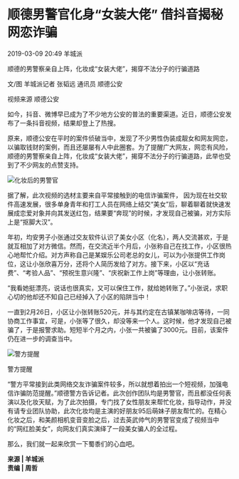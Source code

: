 # 顺德男警官化身“女装大佬” 借抖音揭秘网恋诈骗

2019-03-09 20:49 羊城派 

顺德的男警察亲自上阵，化妆成“女装大佬”，揭穿不法分子的行骗道路

文/图 羊城派记者 张韬远 通讯员 顺德公安

视频来源 顺德公安

如今，抖音、微博早已成为了不少地方公安的普法的重要渠道。近日，顺德公安发布了一条抖音视频，结果却登上了热搜。

原来，顺德公安在平时的案件侦破当中，发现了不少男性伪装成靓女和网友网恋，以骗取钱财的案例，而且还屡屡有人中此圈套。为了提醒广大网友，网恋有风险，顺德的男警察亲自上阵，化妆成“女装大佬”，揭穿不法分子的行骗道路，此举也受到了不少网友的点赞支持。

![化妆后的男警官](https://ycpai.ycwb.com/ycppad/pic/2019-03/09/7173e5b4-e962-48f9-be11-56097120df5d.jpg.2)

据了解，此次视频的选材主要来自平常接触到的电信诈骗案件， 因为现在社交软件高速发展，很多单身青年和打工人员在网络上结交“美女”后，聊着聊着就快速发展成恋爱对象并向其发送红包，结果要“奔现”的时候，才发现自己被骗，对方实际上是“抠脚大汉”。

年初，均安男子小张通过交友软件认识了美女小区（化名），两人交流甚欢，于是就互相加了对方微信。然而，在交流近半个月后，小张称自己在找工作，小区很热心地帮忙介绍。对方声称自己是某娱乐公司老总的女儿，可以为小张提供工作岗位，这让小张欣喜万分，还将个人简历发给了对方。接下来，小区以“充话费”、“考验人品”、“预祝生意兴隆”、“庆祝新工作上岗”等理由，让小张转账。

“我看她挺漂亮，说话也很真实，又可以保住工作，就给她转账了。”小张说，求职心切的他却还不知自己已经掉入了小区的陷阱当中！

一直到2月26日，小区让小张转账520元，并与其约定在古镇某咖啡店等待，一同协商工作事宜，可是，小张等了很久，却没等来一个人。这时候，他才发现自己被骗了，于是报警求助。短短半个月之内，小张一共被骗了3000元。目前，该案件仍在进一步的调查当中。

![警方提醒](https://ycpai.ycwb.com/ycppad/pic/2019-03/09/c78bdc35-92ac-4bb1-ae95-596a181178d8.jpg.2)

警方提醒

“警方平常接到此类网络交友诈骗案件较多，所以就想着拍出一个短视频，加强电信诈骗防范提醒。”顺德警方告诉记者。此次创作团队均是男警官，而且都没任何表演以及化妆天赋，为了此次拍摄，专门找了女性朋友来帮忙化妆，指导动作，并没有请专业团队协助，此次化妆均是主演的好朋友95后萌妹子朋友帮忙的。在精心化妆之后，和美颜相机变音变脸之后，过去英武帅气的男警官变成了视频当中的“网红脸美女”，向网友们真实演绎了一段美女骗人的全过程。

那么，我们就一起来欣赏一下蜀黍们的心血吧。

**来源 | 羊城派**  
**责编 | 周哲**  